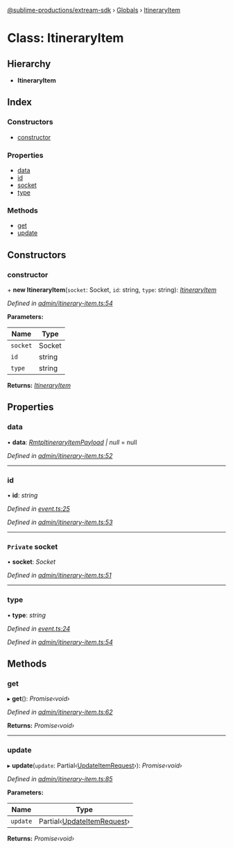 [@sublime-productions/extream-sdk](../README.md) › [Globals](../globals.md) › [ItineraryItem](itineraryitem.md)

# Class: ItineraryItem

## Hierarchy

* **ItineraryItem**

## Index

### Constructors

* [constructor](itineraryitem.md#constructor)

### Properties

* [data](itineraryitem.md#data)
* [id](itineraryitem.md#id)
* [socket](itineraryitem.md#private-socket)
* [type](itineraryitem.md#type)

### Methods

* [get](itineraryitem.md#get)
* [update](itineraryitem.md#update)

## Constructors

###  constructor

\+ **new ItineraryItem**(`socket`: Socket, `id`: string, `type`: string): *[ItineraryItem](itineraryitem.md)*

*Defined in [admin/itinerary-item.ts:54](https://github.com/Extream-SaaS/ex-sdk/blob/ca89c6b/src/admin/itinerary-item.ts#L54)*

**Parameters:**

Name | Type |
------ | ------ |
`socket` | Socket |
`id` | string |
`type` | string |

**Returns:** *[ItineraryItem](itineraryitem.md)*

## Properties

###  data

• **data**: *[RmtpItineraryItemPayload](../interfaces/rmtpitineraryitempayload.md) | null* = null

*Defined in [admin/itinerary-item.ts:52](https://github.com/Extream-SaaS/ex-sdk/blob/ca89c6b/src/admin/itinerary-item.ts#L52)*

___

###  id

• **id**: *string*

*Defined in [event.ts:25](https://github.com/Extream-SaaS/ex-sdk/blob/ca89c6b/src/event.ts#L25)*

*Defined in [admin/itinerary-item.ts:53](https://github.com/Extream-SaaS/ex-sdk/blob/ca89c6b/src/admin/itinerary-item.ts#L53)*

___

### `Private` socket

• **socket**: *Socket*

*Defined in [admin/itinerary-item.ts:51](https://github.com/Extream-SaaS/ex-sdk/blob/ca89c6b/src/admin/itinerary-item.ts#L51)*

___

###  type

• **type**: *string*

*Defined in [event.ts:24](https://github.com/Extream-SaaS/ex-sdk/blob/ca89c6b/src/event.ts#L24)*

*Defined in [admin/itinerary-item.ts:54](https://github.com/Extream-SaaS/ex-sdk/blob/ca89c6b/src/admin/itinerary-item.ts#L54)*

## Methods

###  get

▸ **get**(): *Promise‹void›*

*Defined in [admin/itinerary-item.ts:62](https://github.com/Extream-SaaS/ex-sdk/blob/ca89c6b/src/admin/itinerary-item.ts#L62)*

**Returns:** *Promise‹void›*

___

###  update

▸ **update**(`update`: Partial‹[UpdateItemRequest](../globals.md#updateitemrequest)›): *Promise‹void›*

*Defined in [admin/itinerary-item.ts:85](https://github.com/Extream-SaaS/ex-sdk/blob/ca89c6b/src/admin/itinerary-item.ts#L85)*

**Parameters:**

Name | Type |
------ | ------ |
`update` | Partial‹[UpdateItemRequest](../globals.md#updateitemrequest)› |

**Returns:** *Promise‹void›*
